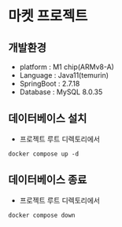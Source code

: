 # 마켓 프로젝트

## 개발환경
- platform : M1 chip(ARMv8-A)
- Language : Java11(temurin)
- SpringBoot : 2.7.18
- Database : MySQL 8.0.35

## 데이터베이스 설치
- 프로젝트 루트 디렉토리에서 
```shell
docker compose up -d
```

## 데이터베이스 종료
- 프로젝트 루트 디렉토리에서
```shell
docker compose down
```

